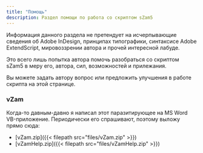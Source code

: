 ```yaml
---
title: "Помощь"
description: Раздел помощи по работа со скриптом sZam5
---
```


Информация данного раздела не претендует на исчерпывающие сведения об Adobe InDesign, принципах типографики, синтаксисе Adobe ExtendScript, мировоззрении автора и прочей интересной лабуде.

Это всего лишь попытка автора помочь разобраться со скриптом sZam5 в меру его, автора, сил, возможностей и прилежания.

Вы можете задать автору вопрос или предложить улучшения в работе скрипта на этой странице.

### vZam

Когда-то давным-давно я написал этот паразитирующее на MS Word VB-приложение. Периодически его спрашивают, поэтому выложу прямо сюда:

- [vZam.zip]({{< filepath src="files/vZam.zip" >}})
- [vZamHelp.zip]({{< filepath src="files/vZamHelp.zip" >}})
